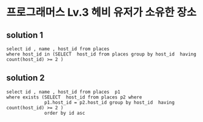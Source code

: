 ﻿# 프로그래머스 Lv.3 헤비 유저가 소유한 장소

## solution 1

```mysql
select id , name , host_id from places 
where host_id in (SELECT  host_id from places group by host_id  having count(host_id) >= 2 )
```

## solution 2

```mysql
select id , name , host_id from places  p1
where exists (SELECT  host_id from places p2 where 
              p1.host_id = p2.host_id group by host_id  having count(host_id) >= 2 ) 
              order by id asc
```